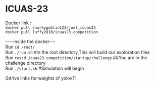 # ICUAS-23

Docker link : <br>
``` docker pull snarkygoblin123/joel_icuas23 ``` <br>
```docker pull luffy2810/icuas23_competition ```

----inside the docker--- <br>
Run ```cd /root/``` <br>
Run ```./run.sh``` #in the root directory,This will build our exploration files  <br>
Run ```roscd icuas23_competition/startup/challenge``` ##You are in the challenge directory <br>
Run ```./start.sh``` 	#Simulation will begin <br>

Gdrive links for weights of yolov7: <br>
``````
